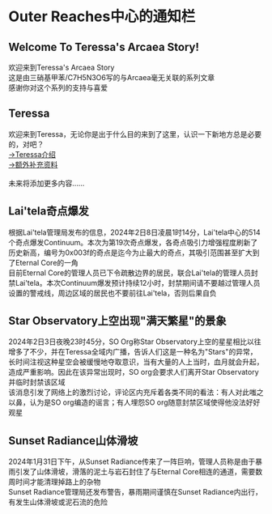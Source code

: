 # Outer Reaches中心的通知栏
## Welcome To Teressa's Arcaea Story!
欢迎来到Teressa's Arcaea Story<br>
这是由三硝基甲苯/C7H5N3O6写的与Arcaea毫无关联的系列文章<br>
感谢你对这个系列的支持与喜爱
## Teressa
欢迎来到Teressa，无论你是出于什么目的来到了这里，认识一下新地方总是必要的，对吧？<br>
[→Teressa介绍](https://bacusi2o6.github.io/Teressa/World/Teressa.html)<br>
[→额外补充资料](https://bacusi2o6.github.io/Teressa/World/Extra.html)<br>
<br>
未来将添加更多内容……
## Lai'tela奇点爆发
根据Lai'tela管理局发布的信息，2024年2日8日凌晨1时14分，Lai'tela中心的514个奇点爆发Continuum。本次为第19次奇点爆发，各奇点吸引力增强程度刷新了历史新高，编号为0x003f的奇点是迄今为止最大的奇点，其吸引范围甚至扩大到了Eternal Core的一角<br>
目前Eternal Core的管理人员已下令疏散边界的居民，联合Lai'tela的管理人员封禁Lai'tela。本次Continuum爆发预计持续12小时，封禁期间请不要越过管理人员设置的警戒线，周边区域的居民也不要前往Lai'tela，否则后果自负
## Star Observatory上空出现"满天繁星"的景象
2024年2日3日夜晚23时45分，SO Org称Star Observatory上空的星星相比以往增多了不少，并在Teressa全域内广播，告诉人们这是一种名为"Stars"的异常，长时间注视这种星空会被缓慢地夺取意识，当有大量的人上当时，血月就会升起，造成严重影响。因此在该异常出现时，SO org会要求人们离开Star Observatory并临时封禁该区域<br>
该消息引发了网络上的激烈讨论，评论区内充斥着各类不同的看法：有人对此嗤之以鼻，认为是SO org编造的谣言；有人埋怨SO org随意封禁区域使得他没法好好观星
## Sunset Radiance山体滑坡
2024年1月31日下午，从Sunset Radiance传来了一阵巨响，管理人员称是由于暴雨引发了山体滑坡，滑落的泥土与岩石封住了与Eternal Core相连的通道，需要数周时间才能清理掉路上的杂物<br>
Sunset Radiance管理局还发布警告，暴雨期间谨慎在Sunset Radiance内出行，有发生山体滑坡或泥石流的危险
